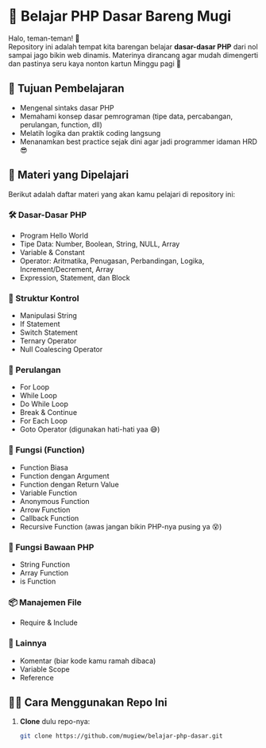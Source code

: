 # 📘 Belajar PHP Dasar Bareng Mugi

Halo, teman-teman! 👋  
Repository ini adalah tempat kita barengan belajar **dasar-dasar PHP** dari nol sampai jago bikin web dinamis. Materinya dirancang agar mudah dimengerti dan pastinya seru kaya nonton kartun Minggu pagi 🐣

## 🎯 Tujuan Pembelajaran

- Mengenal sintaks dasar PHP
- Memahami konsep dasar pemrograman (tipe data, percabangan, perulangan, function, dll)
- Melatih logika dan praktik coding langsung
- Menanamkan best practice sejak dini agar jadi programmer idaman HRD 😎

## 🧠 Materi yang Dipelajari

Berikut adalah daftar materi yang akan kamu pelajari di repository ini:

### 🛠️ Dasar-Dasar PHP
- Program Hello World
- Tipe Data: Number, Boolean, String, NULL, Array
- Variable & Constant
- Operator: Aritmatika, Penugasan, Perbandingan, Logika, Increment/Decrement, Array
- Expression, Statement, dan Block

### 🔀 Struktur Kontrol
- Manipulasi String
- If Statement
- Switch Statement
- Ternary Operator
- Null Coalescing Operator

### 🔁 Perulangan
- For Loop
- While Loop
- Do While Loop
- Break & Continue
- For Each Loop
- Goto Operator (digunakan hati-hati yaa 😅)

### 🧩 Fungsi (Function)
- Function Biasa
- Function dengan Argument
- Function dengan Return Value
- Variable Function
- Anonymous Function
- Arrow Function
- Callback Function
- Recursive Function (awas jangan bikin PHP-nya pusing ya 😵)

### 🧰 Fungsi Bawaan PHP
- String Function
- Array Function
- is Function

### 📦 Manajemen File
- Require & Include

### 🧪 Lainnya
- Komentar (biar kode kamu ramah dibaca)
- Variable Scope
- Reference

## 🧑‍💻 Cara Menggunakan Repo Ini

1. **Clone** dulu repo-nya:
   ```bash
   git clone https://github.com/mugiew/belajar-php-dasar.git
